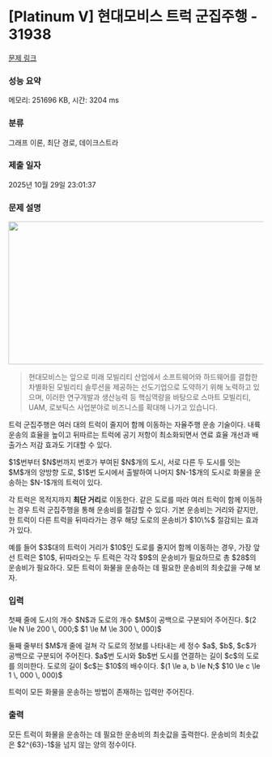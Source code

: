 # [Platinum V] 현대모비스 트럭 군집주행 - 31938 

[문제 링크](https://www.acmicpc.net/problem/31938) 

### 성능 요약

메모리: 251696 KB, 시간: 3204 ms

### 분류

그래프 이론, 최단 경로, 데이크스트라

### 제출 일자

2025년 10월 29일 23:01:37

### 문제 설명

<p style="text-align: center;"><img alt="" src="https://upload.acmicpc.net/224dac63-0fb0-4c47-b813-b9ea2112edbf/-/preview/" style="height: 282px; width: 600px;"></p>

<blockquote>
<p>현대모비스는 앞으로 미래 모빌리티 산업에서 소프트웨어와 하드웨어를 결합한 차별화된 모빌리티 솔루션을 제공하는 선도기업으로 도약하기 위해 노력하고 있으며, 이러한 연구개발과 생산능력 등 핵심역량을 바탕으로 스마트 모빌리티, UAM, 로보틱스 사업분야로 비즈니스를 확대해 나가고 있습니다.</p>
</blockquote>

<p>트럭 군집주행은 여러 대의 트럭이 줄지어 함께 이동하는 자율주행 운송 기술이다. 내륙 운송의 효율을 높이고 뒤따르는 트럭에 공기 저항이 최소화되면서 연료 효율 개선과 배출가스 저감 효과도 기대할 수 있다.</p>

<p>$1$번부터 $N$번까지 번호가 부여된 $N$개의 도시, 서로 다른 두 도시를 잇는 $M$개의 양방향 도로, $1$번 도시에서 출발하여 나머지 $N-1$개의 도시로 화물을 운송하는 $N-1$개의 트럭이 있다.</p>

<p>각 트럭은 목적지까지 <strong>최단 거리</strong>로 이동한다. 같은 도로를 따라 여러 트럭이 함께 이동하는 경우 트럭 군집주행을 통해 운송비를 절감할 수 있다. 기본 운송비는 거리와 같지만, 한 트럭이 다른 트럭을 뒤따라가는 경우 해당 도로의 운송비가 $10\%$ 절감되는 효과가 있다.</p>

<p>예를 들어 $3$대의 트럭이 거리가 $10$인 도로를 줄지어 함께 이동하는 경우, 가장 앞선 트럭은 $10$, 뒤따라오는 두 트럭은 각각 $9$의 운송비가 필요하므로 총 $28$의 운송비가 필요하다. 모든 트럭이 화물을 운송하는 데 필요한 운송비의 최솟값을 구해 보자.</p>

### 입력 

 <p>첫째 줄에 도시의 개수 $N$과 도로의 개수 $M$이 공백으로 구분되어 주어진다. $(2 \le N \le 200 \, 000;$ $1 \le M \le 300 \, 000)$</p>

<p>둘째 줄부터 $M$개 줄에 걸쳐 각 도로의 정보를 나타내는 세 정수 $a$, $b$, $c$가 공백으로 구분되어 주어진다. $a$번 도시와 $b$번 도시를 연결하는 길이 $c$의 도로를 의미한다. 도로의 길이 $c$는 $10$의 배수이다. $(1 \le a, b \le N;$ $10 \le c \le 1 \, 000 \, 000)$</p>

<p>트럭이 모든 화물을 운송하는 방법이 존재하는 입력만 주어진다.</p>

### 출력 

 <p>모든 트럭이 화물을 운송하는 데 필요한 운송비의 최솟값을 출력한다. 운송비의 최솟값은 $2^{63}-1$을 넘지 않는 양의 정수이다.</p>

